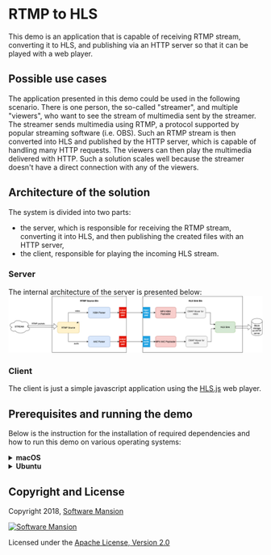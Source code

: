 # RTMP to HLS

This demo is an application that is capable of receiving RTMP stream, converting it to HLS, and publishing via an HTTP server so that it can be played with a web player.

## Possible use cases

The application presented in this demo could be used in the following scenario.
There is one person, the so-called "streamer", and multiple "viewers", who want to see the stream of multimedia sent by the streamer.
The streamer sends multimedia using RTMP, a protocol supported by popular streaming software (i.e. OBS). Such an RTMP stream is then converted into HLS and published by the HTTP server, which is capable of handling many HTTP requests. The viewers can then play the multimedia delivered with HTTP. Such a solution scales well because the streamer doesn't have a direct connection with any of the viewers.

## Architecture of the solution

The system is divided into two parts:

- the server, which is responsible for receiving the RTMP stream, converting it into HLS, and then publishing the created files with an HTTP server,
- the client, responsible for playing the incoming HLS stream.

### Server

The internal architecture of the server is presented below:
![Server scheme](doc_assets/RTMP_to_HLS_pipeline.png)

### Client

The client is just a simple javascript application using the [HLS.js](https://github.com/video-dev/hls.js/) web player.

## Prerequisites and running the demo

Below is the instruction for the installation of required dependencies and how to run this demo on various operating systems:

<details>
<summary>
<b>macOS</b>
</summary>

### Prerequisites

In order to successfully build and install the plugin, you need to have FFmpeg 4.\* installed on your system.

Furthermore, make sure you have `Elixir` and `Erlang` installed on your machine. For installation details, see: https://elixir-lang.org/install.html

```shell
brew install ffmpeg
```

## Running the demo

To run the demo, clone the membrane_demo repository and checkout to the demo directory:

```shell
git clone https://github.com/membraneframework/membrane_demo
cd membrane_demo/rtmp_to_hls
```

Then you need to download the dependencies of the mix project:

```shell
mix deps.get
```

You may be asked to install `Hex` and then `rebar3`.

> In case of issues with compilation of membrane_h264_ffmpeg_plugin, enter:
>
> ```shell
> mix deps.update bundlex
> ```
>
> and then install pkg-config (macOS):
>
> ```shell
> brew install pkg-config
> ```

Finally, you can start the phoenix server:

```shell
mix phx.server
```

The server will be waiting for an RTMP stream on `localhost:9006`, and the client of the application will be available on `localhost:4000`.

### Exemplary stream generation with OBS

You can send RTMP stream onto `localhost:9006` with your favorite streaming tool. Below we present how to generate an RTMP stream with
[OBS](https://obsproject.com).
Once you have OBS installed, you can perform the following steps:

1. Open the OBS application
2. Open the `Settings` windows
3. Go to the `Stream` tab and set the value in the `Server` field to: `rtmp://localhost:9006` (the address where the server is waiting for the stream)
4. Go to the `Output`, set output mode to `Advanced` and set `Keyframe Interval` to 2 seconds.
5. Finally, you can go back to the main window and start streaming with the `Start Streaming` button.

Below you can see how to set the appropriate settings (step 2) and 3) from the list of steps above):
![OBS settings](doc_assets/OBS_settings.webp)

</details>

<details>
<summary>
<b>Ubuntu</b>
</summary>

### Prerequisites

In order to successfully build and install the plugin, you need to have FFmpeg 4.\* installed on your system.

```shell
apt install ffmpeg
```

Furthermore, make sure you have `Elixir` and `Erlang` installed on your machine. For installation details, see: https://elixir-lang.org/install.html

On Ubuntu, we recommend installation through `asdf`, see: https://asdf-vm.com/guide/getting-started.html

## Running the demo

To run the demo, clone the membrane_demo repository and checkout to the demo directory:

```shell
git clone https://github.com/membraneframework/membrane_demo
cd membrane_demo/rtmp_to_hls
```

Then you need to download the dependencies of the mix project:

```shell
mix deps.get
```

You may be asked to install `Hex` and then `rebar3`.

> In case of installation issues with Hex on Ubuntu, try updating the system packages first by entering the command:
>
> ```shell
> sudo apt-get update
> ```

> In case of issues with compilation of membrane_h264_ffmpeg_plugin, enter:
>
> ```shell
> mix deps.update bundlex
> ```

Finally, you can start the phoenix server:

```shell
mix phx.server
```

The server will be waiting for an RTMP stream on `localhost:9006`, and the client of the application will be available on `localhost:4000`.

### Exemplary stream generation with OBS

You can send RTMP stream onto `localhost:9006` with your favorite streaming tool. Below we present how to generate an RTMP stream with
[OBS](https://obsproject.com).
Once you have OBS installed, you can perform the following steps:

1. Open the OBS application
2. Open the `Settings` windows
3. Go to the `Stream` tab and set the value in the `Server` field to: `rtmp://localhost:9006` (the address where the server is waiting for the stream)
4. Go to the `Output`, set output mode to `Advanced` and set `Keyframe Interval` to 2 seconds.
5. Finally, you can go back to the main window and start streaming with the `Start Streaming` button.

Below you can see how to set the appropriate settings (step 2) and 3) from the list of steps above):
![OBS settings](doc_assets/OBS_settings.webp)

</details>

## Copyright and License

Copyright 2018, [Software Mansion](https://swmansion.com/?utm_source=git&utm_medium=readme&utm_campaign=membrane)

[![Software Mansion](https://membraneframework.github.io/static/logo/swm_logo_readme.png)](https://swmansion.com/?utm_source=git&utm_medium=readme&utm_campaign=membrane)

Licensed under the [Apache License, Version 2.0](LICENSE)
